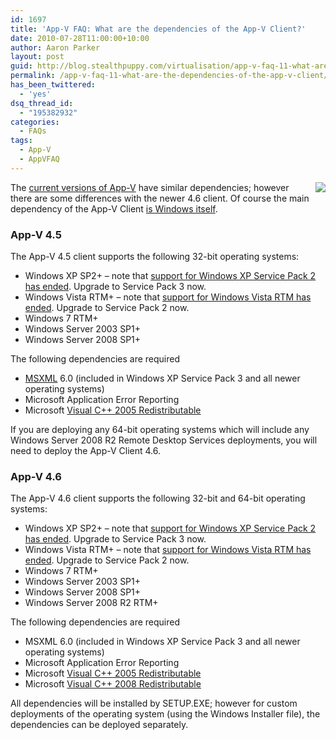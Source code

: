 ```yaml
---
id: 1697
title: 'App-V FAQ: What are the dependencies of the App-V Client?'
date: 2010-07-28T11:00:00+10:00
author: Aaron Parker
layout: post
guid: http://blog.stealthpuppy.com/virtualisation/app-v-faq-11-what-are-the-dependencies-of-the-app-v-client
permalink: /app-v-faq-11-what-are-the-dependencies-of-the-app-v-client/
has_been_twittered:
  - 'yes'
dsq_thread_id:
  - "195382932"
categories:
  - FAQs
tags:
  - App-V
  - AppVFAQ
---
```

<img style="margin: 0px 0px 5px 10px; display: inline" align="right" src="https://stealthpuppy.com/media/2010/06/AppVFAQLogo.png" />

The [current versions of App-V](https://stealthpuppy.com/virtualisation/app-v-faq-5-what-are-the-current-versions-of-app-v) have similar dependencies; however there are some differences with the newer 4.6 client. Of course the main dependency of the App-V Client [is Windows itself](https://stealthpuppy.com/virtualisation/app-v-faq-10-does-app-v-allow-me-to-run-applications-on-linux-or-mac-os).

### App-V 4.5

The App-V 4.5 client supports the following 32-bit operating systems:

  * Windows XP SP2+ – note that [support for Windows XP Service Pack 2 has ended](http://windows.microsoft.com/en-us/windows/help/end-support-windows-xp-sp2-windows-vista-without-service-packs?os=other). Upgrade to Service Pack 3 now.
  * Windows Vista RTM+ – note that [support for Windows Vista RTM has ended](http://windows.microsoft.com/en-us/windows/help/end-support-windows-xp-sp2-windows-vista-without-service-packs?os=other). Upgrade to Service Pack 2 now.
  * Windows 7 RTM+
  * Windows Server 2003 SP1+
  * Windows Server 2008 SP1+

The following dependencies are required

  * [MSXML](http://en.wikipedia.org/wiki/MSXML) 6.0 (included in Windows XP Service Pack 3 and all newer operating systems)
  * Microsoft Application Error Reporting
  * Microsoft [Visual C++ 2005 Redistributable](http://www.microsoft.com/downloads/details.aspx?displaylang=en&FamilyID=766a6af7-ec73-40ff-b072-9112bab119c2)

If you are deploying any 64-bit operating systems which will include any Windows Server 2008 R2 Remote Desktop Services deployments, you will need to deploy the App-V Client 4.6.

### App-V 4.6

The App-V 4.6 client supports the following 32-bit and 64-bit operating systems:

  * Windows XP SP2+ – note that [support for Windows XP Service Pack 2 has ended](http://windows.microsoft.com/en-us/windows/help/end-support-windows-xp-sp2-windows-vista-without-service-packs?os=other). Upgrade to Service Pack 3 now.
  * Windows Vista RTM+ – note that [support for Windows Vista RTM has ended](http://windows.microsoft.com/en-us/windows/help/end-support-windows-xp-sp2-windows-vista-without-service-packs?os=other). Upgrade to Service Pack 2 now.
  * Windows 7 RTM+
  * Windows Server 2003 SP1+
  * Windows Server 2008 SP1+
  * Windows Server 2008 R2 RTM+

The following dependencies are required

  * MSXML 6.0 (included in Windows XP Service Pack 3 and all newer operating systems)
  * Microsoft Application Error Reporting
  * Microsoft [Visual C++ 2005 Redistributable](http://www.microsoft.com/downloads/details.aspx?displaylang=en&FamilyID=766a6af7-ec73-40ff-b072-9112bab119c2)
  * Microsoft [Visual C++ 2008 Redistributable](http://www.microsoft.com/downloads/details.aspx?displaylang=en&FamilyID=2051a0c1-c9b5-4b0a-a8f5-770a549fd78c)

All dependencies will be installed by SETUP.EXE; however for custom deployments of the operating system (using the Windows Installer file), the dependencies can be deployed separately.